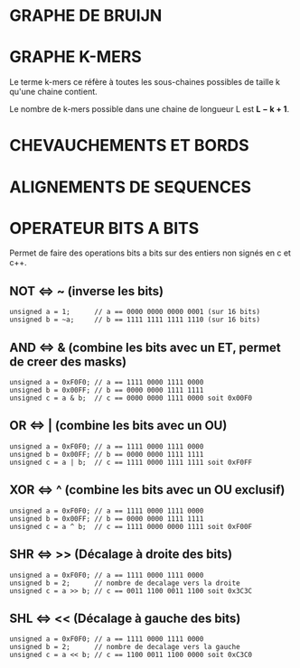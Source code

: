 # GRAPHE DE BRUIJN

# GRAPHE K-MERS

Le terme k-mers ce réfère à toutes les sous-chaines possibles de taille k qu'une chaine contient.

Le nombre de k-mers possible dans une chaine de longueur L est **L − k + 1**.

# CHEVAUCHEMENTS ET BORDS

# ALIGNEMENTS DE SEQUENCES

# OPERATEUR BITS A BITS

Permet de faire des operations bits a bits sur des entiers non signés en c et c++.

## NOT <=> ~ (inverse les bits)

``` 
unsigned a = 1;  	 // a == 0000 0000 0000 0001 (sur 16 bits)	
unsigned b = ~a; 	 // b == 1111 1111 1111 1110 (sur 16 bits)	
```

## AND <=> & (combine les bits avec un ET, permet de creer des masks)

``` 
unsigned a = 0xF0F0; // a == 1111 0000 1111 0000
unsigned b = 0x00FF; // b == 0000 0000 1111 1111
unsigned c = a & b;  // c == 0000 0000 1111 0000 soit 0x00F0
```

## OR <=> | (combine les bits avec un OU)

``` 
unsigned a = 0xF0F0; // a == 1111 0000 1111 0000
unsigned b = 0x00FF; // b == 0000 0000 1111 1111
unsigned c = a | b;  // c == 1111 0000 1111 1111 soit 0xF0FF
```

## XOR <=> ^ (combine les bits avec un OU exclusif)

```
unsigned a = 0xF0F0; // a == 1111 0000 1111 0000
unsigned b = 0x00FF; // b == 0000 0000 1111 1111
unsigned c = a ^ b;  // c == 1111 0000 0000 1111 soit 0xF00F
```
## SHR <=> >> (Décalage à droite des bits)

```
unsigned a = 0xF0F0; // a == 1111 0000 1111 0000
unsigned b = 2; 	 // nombre de decalage vers la droite
unsigned c = a >> b; // c == 0011 1100 0011 1100 soit 0x3C3C 
```
## SHL <=> << (Décalage à gauche des bits)

```
unsigned a = 0xF0F0; // a == 1111 0000 1111 0000
unsigned b = 2; 	 // nombre de decalage vers la gauche
unsigned c = a << b; // c == 1100 0011 1100 0000 soit 0xC3C0
```